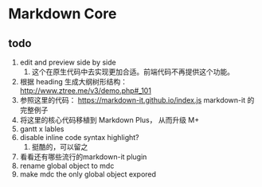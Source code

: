 # Markdown Core


## todo

1. edit and preview side by side
    1. 这个在原生代码中去实现更加合适。前端代码不再提供这个功能。
1. 根据 heading 生成大纲树形结构： http://www.ztree.me/v3/demo.php#_101
1. 参照这里的代码： https://markdown-it.github.io/index.js  markdown-it 的完整例子
1. 将这里的核心代码移植到 Markdown Plus， 从而升级 M+
1. gantt x lables
1. disable inline code syntax highlight?
    1. 挺酷的，可以留之
1. 看看还有哪些流行的markdown-it plugin
1. rename global object to mdc
1. make mdc the only global object expored
